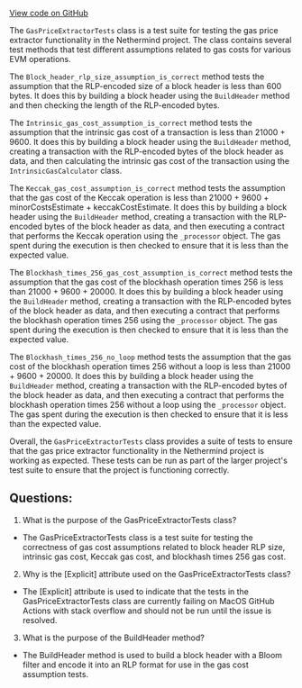 [View code on GitHub](https://github.com/NethermindEth/nethermind/src/Nethermind/Nethermind.Evm.Test/GasPriceExtractorTests.cs)

The `GasPriceExtractorTests` class is a test suite for testing the gas price extractor functionality in the Nethermind project. The class contains several test methods that test different assumptions related to gas costs for various EVM operations.

The `Block_header_rlp_size_assumption_is_correct` method tests the assumption that the RLP-encoded size of a block header is less than 600 bytes. It does this by building a block header using the `BuildHeader` method and then checking the length of the RLP-encoded bytes.

The `Intrinsic_gas_cost_assumption_is_correct` method tests the assumption that the intrinsic gas cost of a transaction is less than 21000 + 9600. It does this by building a block header using the `BuildHeader` method, creating a transaction with the RLP-encoded bytes of the block header as data, and then calculating the intrinsic gas cost of the transaction using the `IntrinsicGasCalculator` class.

The `Keccak_gas_cost_assumption_is_correct` method tests the assumption that the gas cost of the Keccak operation is less than 21000 + 9600 + minorCostsEstimate + keccakCostEstimate. It does this by building a block header using the `BuildHeader` method, creating a transaction with the RLP-encoded bytes of the block header as data, and then executing a contract that performs the Keccak operation using the `_processor` object. The gas spent during the execution is then checked to ensure that it is less than the expected value.

The `Blockhash_times_256_gas_cost_assumption_is_correct` method tests the assumption that the gas cost of the blockhash operation times 256 is less than 21000 + 9600 + 20000. It does this by building a block header using the `BuildHeader` method, creating a transaction with the RLP-encoded bytes of the block header as data, and then executing a contract that performs the blockhash operation times 256 using the `_processor` object. The gas spent during the execution is then checked to ensure that it is less than the expected value.

The `Blockhash_times_256_no_loop` method tests the assumption that the gas cost of the blockhash operation times 256 without a loop is less than 21000 + 9600 + 20000. It does this by building a block header using the `BuildHeader` method, creating a transaction with the RLP-encoded bytes of the block header as data, and then executing a contract that performs the blockhash operation times 256 without a loop using the `_processor` object. The gas spent during the execution is then checked to ensure that it is less than the expected value.

Overall, the `GasPriceExtractorTests` class provides a suite of tests to ensure that the gas price extractor functionality in the Nethermind project is working as expected. These tests can be run as part of the larger project's test suite to ensure that the project is functioning correctly.
## Questions: 
 1. What is the purpose of the GasPriceExtractorTests class?
- The GasPriceExtractorTests class is a test suite for testing the correctness of gas cost assumptions related to block header RLP size, intrinsic gas cost, Keccak gas cost, and blockhash times 256 gas cost.

2. Why is the [Explicit] attribute used on the GasPriceExtractorTests class?
- The [Explicit] attribute is used to indicate that the tests in the GasPriceExtractorTests class are currently failing on MacOS GitHub Actions with stack overflow and should not be run until the issue is resolved.

3. What is the purpose of the BuildHeader method?
- The BuildHeader method is used to build a block header with a Bloom filter and encode it into an RLP format for use in the gas cost assumption tests.